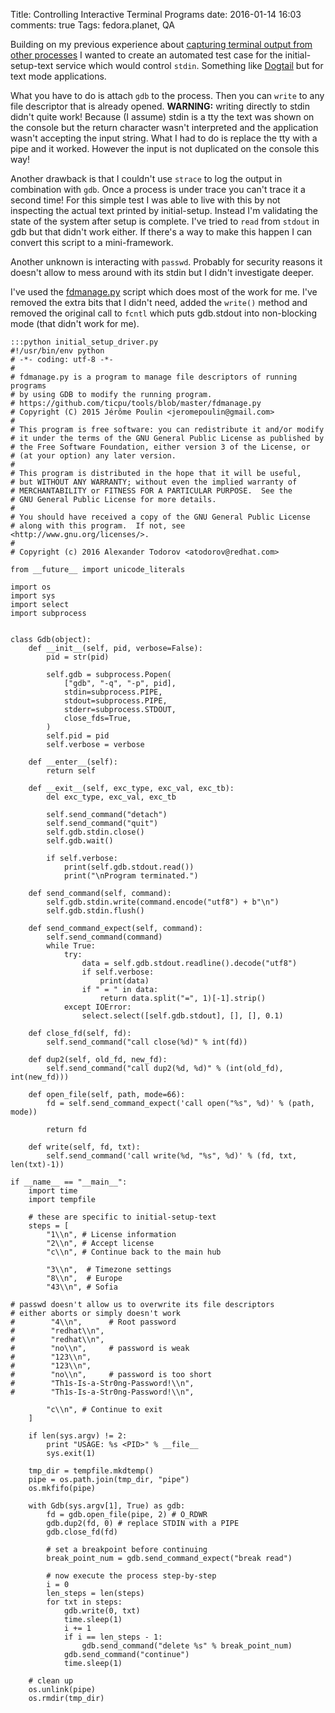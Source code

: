 Title: Controlling Interactive Terminal Programs
date: 2016-01-14 16:03
comments: true
Tags: fedora.planet, QA

Building on my previous experience about
[capturing terminal output from other processes]({filename}2015-12-25-capture-terminal-output-from-other-processes.markdown)
I wanted to create an automated test case for the initial-setup-text service
which would control `stdin`. Something like
[Dogtail](https://fedorahosted.org/dogtail/) but for text mode applications.

What you have to do is attach `gdb` to the process. Then you can `write` to
any file descriptor that is already opened. **WARNING:** writing directly to
stdin didn't quite work! Because (I assume) stdin is a tty the text was shown on
the console but the return character wasn't interpreted and the application wasn't
accepting the input string. What I had to do is replace the tty with a pipe and
it worked. However the input is not duplicated on the console this way!

Another drawback is that I couldn't use `strace` to log the output in combination
with `gdb`. Once a process is under trace you can't trace it a second time! For this
simple test I was able to live with this by not inspecting the actual text printed
by initial-setup. Instead I'm validating the state of the system after setup is
complete. I've tried to `read` from `stdout` in gdb but that didn't work either.
If there's a way to make this happen I can convert this script to a mini-framework.

Another unknown is interacting with `passwd`. Probably for security reasons
it doesn't allow to mess around with its stdin but I didn't investigate deeper.


I've used the
[fdmanage.py](https://github.com/ticpu/tools/blob/master/fdmanage.py)
script which does most of the work for me. I've removed the extra bits
that I didn't need, added the `write()` method and removed the original call to
`fcntl` which puts gdb.stdout into non-blocking mode (that didn't work for me).

    :::python initial_setup_driver.py
    #!/usr/bin/env python
    # -*- coding: utf-8 -*-
    #
    # fdmanage.py is a program to manage file descriptors of running programs
    # by using GDB to modify the running program.
    # https://github.com/ticpu/tools/blob/master/fdmanage.py
    # Copyright (C) 2015 Jérôme Poulin <jeromepoulin@gmail.com>
    #
    # This program is free software: you can redistribute it and/or modify
    # it under the terms of the GNU General Public License as published by
    # the Free Software Foundation, either version 3 of the License, or
    # (at your option) any later version.
    #
    # This program is distributed in the hope that it will be useful,
    # but WITHOUT ANY WARRANTY; without even the implied warranty of
    # MERCHANTABILITY or FITNESS FOR A PARTICULAR PURPOSE.  See the
    # GNU General Public License for more details.
    #
    # You should have received a copy of the GNU General Public License
    # along with this program.  If not, see <http://www.gnu.org/licenses/>.
    #
    # Copyright (c) 2016 Alexander Todorov <atodorov@redhat.com>
    
    from __future__ import unicode_literals
    
    import os
    import sys
    import select
    import subprocess
    
    
    class Gdb(object):
        def __init__(self, pid, verbose=False):
            pid = str(pid)
    
            self.gdb = subprocess.Popen(
                ["gdb", "-q", "-p", pid],
                stdin=subprocess.PIPE,
                stdout=subprocess.PIPE,
                stderr=subprocess.STDOUT,
                close_fds=True,
            )
            self.pid = pid
            self.verbose = verbose
    
        def __enter__(self):
            return self
    
        def __exit__(self, exc_type, exc_val, exc_tb):
            del exc_type, exc_val, exc_tb
    
            self.send_command("detach")
            self.send_command("quit")
            self.gdb.stdin.close()
            self.gdb.wait()
    
            if self.verbose:
                print(self.gdb.stdout.read())
                print("\nProgram terminated.")
    
        def send_command(self, command):
            self.gdb.stdin.write(command.encode("utf8") + b"\n")
            self.gdb.stdin.flush()
    
        def send_command_expect(self, command):
            self.send_command(command)
            while True:
                try:
                    data = self.gdb.stdout.readline().decode("utf8")
                    if self.verbose:
                        print(data)
                    if " = " in data:
                        return data.split("=", 1)[-1].strip()
                except IOError:
                    select.select([self.gdb.stdout], [], [], 0.1)
    
        def close_fd(self, fd):
            self.send_command("call close(%d)" % int(fd))
    
        def dup2(self, old_fd, new_fd):
            self.send_command("call dup2(%d, %d)" % (int(old_fd), int(new_fd)))
    
        def open_file(self, path, mode=66):
            fd = self.send_command_expect('call open("%s", %d)' % (path, mode))
    
            return fd
    
        def write(self, fd, txt):
            self.send_command('call write(%d, "%s", %d)' % (fd, txt, len(txt)-1))
    
    if __name__ == "__main__":
        import time
        import tempfile
    
        # these are specific to initial-setup-text
        steps = [
            "1\\n", # License information
            "2\\n", # Accept license
            "c\\n", # Continue back to the main hub
    
            "3\\n",  # Timezone settings
            "8\\n",  # Europe
            "43\\n", # Sofia
    
    # passwd doesn't allow us to overwrite its file descriptors
    # either aborts or simply doesn't work
    #        "4\\n",      # Root password
    #        "redhat\\n",
    #        "redhat\\n",
    #        "no\\n",     # password is weak
    #        "123\\n",
    #        "123\\n",
    #        "no\\n",     # password is too short
    #        "Th1s-Is-a-Str0ng-Password!\\n",
    #        "Th1s-Is-a-Str0ng-Password!\\n",
    
            "c\\n", # Continue to exit
        ]
    
        if len(sys.argv) != 2:
            print "USAGE: %s <PID>" % __file__
            sys.exit(1)
    
        tmp_dir = tempfile.mkdtemp()
        pipe = os.path.join(tmp_dir, "pipe")
        os.mkfifo(pipe)
    
        with Gdb(sys.argv[1], True) as gdb:
            fd = gdb.open_file(pipe, 2) # O_RDWR
            gdb.dup2(fd, 0) # replace STDIN with a PIPE
            gdb.close_fd(fd)
    
            # set a breakpoint before continuing
            break_point_num = gdb.send_command_expect("break read")
    
            # now execute the process step-by-step
            i = 0
            len_steps = len(steps)
            for txt in steps:
                gdb.write(0, txt)
                time.sleep(1)
                i += 1
                if i == len_steps - 1:
                    gdb.send_command("delete %s" % break_point_num)
                gdb.send_command("continue")
                time.sleep(1)
    
        # clean up
        os.unlink(pipe)
        os.rmdir(tmp_dir)

